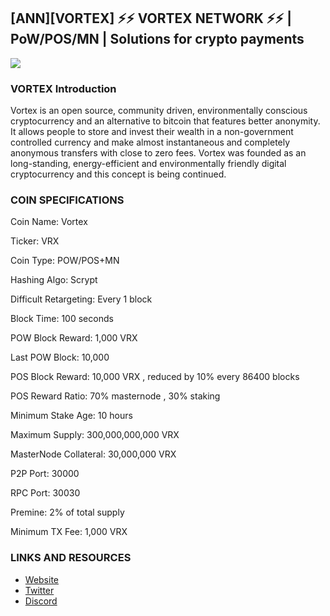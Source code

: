## [ANN][VORTEX] ⚡⚡ VORTEX NETWORK ⚡⚡ | PoW/POS/MN | Solutions for crypto payments 

![](https://i.imgur.com/bHBaq4H.png)
### VORTEX Introduction

Vortex is an open source, community driven, environmentally conscious cryptocurrency and an alternative to bitcoin that features better anonymity. It allows people to store and invest their wealth in a non-government controlled currency and make almost instantaneous and completely anonymous transfers with close to zero fees. Vortex was founded as an long-standing, energy-efficient and environmentally friendly digital cryptocurrency and this concept is being continued.


### COIN SPECIFICATIONS

Coin Name:                Vortex 

Ticker:                VRX 

Coin Type:                POW/POS+MN 

Hashing Algo:                Scrypt 

Difficult Retargeting:                Every 1 block 

Block Time:                100 seconds 

POW Block Reward:                1,000 VRX 

Last POW Block:                10,000 

POS Block Reward:                10,000 VRX , reduced by 10% every 86400 blocks 

POS Reward Ratio:                70% masternode , 30% staking 

Minimum Stake Age:                10 hours 

Maximum Supply:                300,000,000,000 VRX 

MasterNode Collateral:                30,000,000 VRX 

P2P Port:                30000 

RPC Port:                30030 

Premine:                2% of total supply 

Minimum TX Fee:                1,000 VRX 

### LINKS AND RESOURCES
- [Website ](https://vortexcoin.eu/)
- [Twitter](https://twitter.com/Vortex79436235)
- [Discord](https://discord.gg/FrtFX3b)

